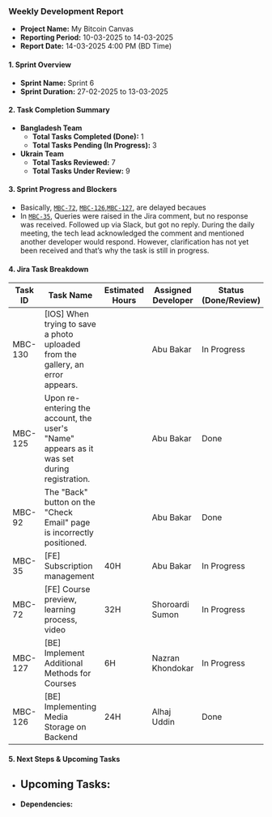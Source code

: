 ### Weekly Development Report
- **Project Name:** My Bitcoin Canvas
- **Reporting Period:** 10-03-2025 to 14-03-2025
- **Report Date:** 14-03-2025 4:00 PM (BD Time)

#### 1. Sprint Overview  
- **Sprint Name:** Sprint 6
- **Sprint Duration:** 27-02-2025 to 13-03-2025

#### 2. Task Completion Summary

- **Bangladesh Team**
  - **Total Tasks Completed (Done):** 1
  - **Total Tasks Pending (In Progress):** 3
- **Ukrain Team**
  - **Total Tasks Reviewed:** 7
  - **Total Tasks Under Review:** 9

#### 3. Sprint Progress and Blockers
- Basically, [`MBC-72`](https://jira.devsx.net/browse/MBC-72), [`MBC-126`](https://jira.devsx.net/browse/MBC-126),[`MBC-127`](https://jira.devsx.net/browse/MBC-127), are delayed becaues  
- In [`MBC-35`](https://jira.devsx.net/browse/MBC-35), Queries were raised in the Jira comment, but no response was received. Followed up via Slack, but got no reply. During the daily meeting, the tech lead acknowledged the comment and mentioned another developer would respond. However, clarification has not yet been received and that’s why the task is still in progress.

#### 4. Jira Task Breakdown

| Task ID | Task Name         | Estimated Hours | Assigned Developer | Status (Done/Review) |
|---------|-------------------|-----------------|--------------------|----------------------|
| MBC-130   | [IOS] When trying to save a photo uploaded from the gallery, an error appears.   |   |   Abu Bakar      | In Progress      |
| MBC-125   | Upon re-entering the account, the user's "Name" appears as it was set during registration.   |   |   Abu Bakar      | Done |
| MBC-92   | The "Back" button on the "Check Email" page is incorrectly positioned.   |   |   Abu Bakar      | Done |
| MBC-35   | [FE] Subscription management   |  40H |   Abu Bakar      | In Progress      |
| MBC-72   | [FE] Course preview, learning process, video    | 32H |    Shoroardi Sumon  | In Progress       |
| MBC-127   | [BE] Implement Additional Methods for Courses    | 6H | Nazran Khondokar        | In Progress      |
| MBC-126   | [BE] Implementing Media Storage on Backend    | 24H |   Alhaj Uddin        | Done      |


#### 5. Next Steps & Upcoming Tasks
- **Upcoming Tasks:**
  - 
- **Dependencies:** 
